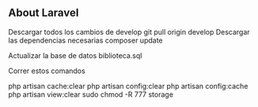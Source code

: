 

## About Laravel

Descargar todos los cambios de develop git pull origin develop
Descargar las dependencias necesarias composer update

Actualizar la base de datos biblioteca.sql

Correr estos comandos

php artisan cache:clear
php artisan config:clear
php artisan config:cache
php artisan view:clear
sudo chmod -R 777 storage

